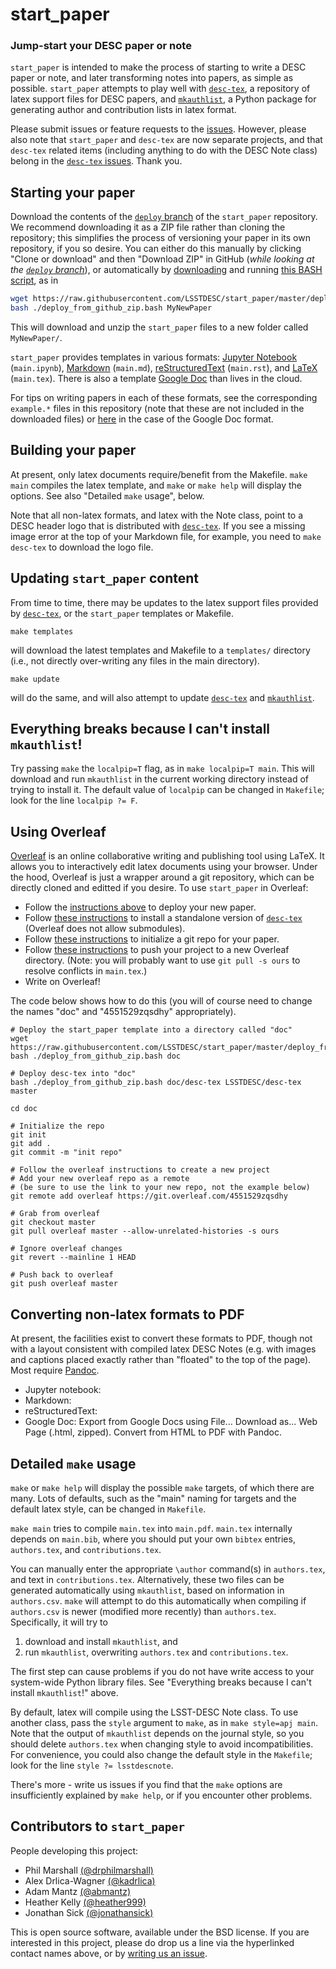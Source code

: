 
# start_paper
### Jump-start your DESC paper or note

`start_paper` is intended to make the process of starting to write a DESC paper or note, and later transforming notes into papers, as simple as possible. `start_paper` attempts to play well with [`desc-tex`](https://github.com/LSSTDESC/desc-tex), a repository of latex support files for DESC papers, and [`mkauthlist`](https://github.com/kadrlica/mkauthlist), a Python package for generating author and contribution lists in latex format.

Please submit issues or feature requests to the [issues](https://github.com/LSSTDESC/start_paper/issues). However, please also note that `start_paper` and `desc-tex` are now separate projects, and that `desc-tex` related items (including anything to do with the DESC Note class) belong in the [`desc-tex` issues](https://github.com/LSSTDESC/desc-tex/issues). Thank you.

## Starting your paper

Download the contents of the [`deploy` branch](https://github.com/LSSTDESC/start_paper/tree/deploy) of the `start_paper` repository. We recommend downloading it as a ZIP file rather than cloning the repository; this simplifies the process of versioning your paper in its own repository, if you so desire. You can either do this manually by clicking "Clone or download" and then "Download ZIP" in GitHub (*while looking at the [`deploy` branch](https://github.com/LSSTDESC/start_paper/tree/deploy)*), or automatically by [downloading](https://raw.githubusercontent.com/LSSTDESC/start_paper/master/deploy_from_github_zip.bash) and running [this BASH script](https://github.com/LSSTDESC/start_paper/blob/master/deploy_from_github_zip.bash), as in

```bash
wget https://raw.githubusercontent.com/LSSTDESC/start_paper/master/deploy_from_github_zip.bash
bash ./deploy_from_github_zip.bash MyNewPaper
```

This will download and unzip the `start_paper` files to a new folder called `MyNewPaper/`.

`start_paper` provides templates in various formats: [Jupyter Notebook](https://ipython.org/notebook.html) (`main.ipynb`), [Markdown](https://github.com/adam-p/Markdown-here/wiki/Markdown-Cheatsheet) (`main.md`), [reStructuredText](http://docutils.sourceforge.net/rst.html) (`main.rst`), and [LaTeX](http://www.latex-project.org/) (`main.tex`). There is also a template [Google Doc](https://docs.google.com/document/d/1ERz_S02Uvc0QkapVx145PrYZT0CRJbkPMmY5T95uMkk/edit?usp=sharing) than lives in the cloud.

For tips on writing papers in each of these formats, see the corresponding `example.*` files in this repository (note that these are not included in the downloaded files) or [here](https://docs.google.com/document/d/1WaGmnG67Ziajo6fBD3Y9HR4YkN2itMmzA549i-sbCc8/edit?usp=sharing) in the case of the Google Doc format.

## Building your paper

At present, only latex documents require/benefit from the Makefile. `make main` compiles the latex template, and `make` or `make help` will display the options. See also "Detailed `make` usage", below.

Note that all non-latex formats, and latex with the Note class, point to a DESC header logo that is distributed with [`desc-tex`](https://github.com/LSSTDESC/desc-tex). If you see a missing image error at the top of your Markdown file, for example, you need to `make desc-tex` to download the logo file.

## Updating `start_paper` content

From time to time, there may be updates to the latex support files provided by [`desc-tex`](https://github.com/LSSTDESC/desc-tex), or the `start_paper` templates or Makefile.

```
make templates
```
will download the latest templates and Makefile to a `templates/` directory (i.e., not directly over-writing any files in the main directory).

```
make update
```
will do the same, and will also attempt to update [`desc-tex`](https://github.com/LSSTDESC/desc-tex) and [`mkauthlist`](https://github.com/kadrlica/mkauthlist).

## Everything breaks because I can't install `mkauthlist`!

Try passing `make` the `localpip=T` flag, as in `make localpip=T main`. This will download and run `mkauthlist` in the current working directory instead of trying to install it. The default value of `localpip` can be changed in `Makefile`; look for the line `localpip ?= F`.

## Using Overleaf

[Overleaf](https://www.overleaf.com/) is an online collaborative writing and publishing tool using LaTeX. It allows you to interactively edit latex documents using your browser. Under the hood, Overleaf is just a wrapper around a git repository, which can be directly cloned and editted if you desire. To use `start_paper` in Overleaf:

* Follow the [instructions above](#starting-your-paper) to deploy your new paper.
* Follow [these instructions](https://github.com/LSSTDESC/desc-tex/blob/master/README.md#standalone-deployment) to install a standalone version of [`desc-tex`](https://github.com/LSSTDESC/desc-tex) (Overleaf does not allow submodules).
* Follow [these instructions](http://kbroman.org/github_tutorial/pages/init.html) to initialize a git repo for your paper.
* Follow [these instructions](https://www.overleaf.com/help/230-how-do-i-push-a-new-project-to-overleaf-via-git) to push your project to a new Overleaf directory. (Note: you will probably want to use `git pull -s ours` to resolve conflicts in `main.tex`.)
* Write on Overleaf!

The code below shows how to do this (you will of course need to change the names "doc" and "4551529zqsdhy" appropriately).

```
# Deploy the start_paper template into a directory called "doc"
wget https://raw.githubusercontent.com/LSSTDESC/start_paper/master/deploy_from_github_zip.bash
bash ./deploy_from_github_zip.bash doc

# Deploy desc-tex into "doc"
bash ./deploy_from_github_zip.bash doc/desc-tex LSSTDESC/desc-tex master

cd doc

# Initialize the repo
git init
git add .
git commit -m "init repo"

# Follow the overleaf instructions to create a new project
# Add your new overleaf repo as a remote 
# (be sure to use the link to your new repo, not the example below)
git remote add overleaf https://git.overleaf.com/4551529zqsdhy

# Grab from overleaf
git checkout master
git pull overleaf master --allow-unrelated-histories -s ours

# Ignore overleaf changes
git revert --mainline 1 HEAD

# Push back to overleaf
git push overleaf master
```

## Converting non-latex formats to PDF

At present, the facilities exist to convert these formats to PDF, though not with a layout consistent with compiled latex DESC Notes (e.g. with images and captions placed exactly rather than "floated" to the top of the page). Most require [Pandoc](http://pandoc.org/).

* Jupyter notebook:
* Markdown:
* reStructuredText:
* Google Doc: Export from Google Docs using File... Download as... Web Page (.html, zipped). Convert from HTML to PDF with Pandoc.

## Detailed `make` usage

`make` or `make help` will display the possible `make` targets, of which there are many. Lots of defaults, such as the "main" naming for targets and the default latex style, can be changed in `Makefile`.

`make main` tries to compile `main.tex` into `main.pdf`. `main.tex` internally depends on `main.bib`, where you should put your own `bibtex` entries, `authors.tex`, and `contributions.tex`.

You can manually enter the appropriate `\author` command(s) in `authors.tex`, and text in `contributions.tex`. Alternatively, these two files can be generated automatically using `mkauthlist`, based on information in `authors.csv`. `make` will attempt to do this automatically when compiling if `authors.csv` is newer (modified more recently) than `authors.tex`. Specifically, it will try to
1. download and install `mkauthlist`, and
2. run `mkauthlist`, overwriting `authors.tex` and `contributions.tex`.

The first step can cause problems if you do not have write access to your system-wide Python library files. See "Everything breaks because I can't install `mkauthlist`!" above.

By default, latex will compile using the LSST-DESC Note class. To use another class, pass the `style` argument to `make`, as in `make style=apj main`. Note that the output of `mkauthlist` depends on the journal style, so you should delete `authors.tex` when changing style to avoid incompatibilities. For convenience, you could also change the default style in the `Makefile`; look for the line `style ?= lsstdescnote`.

There's more - write us issues if you find that the `make` options are insufficiently explained by `make help`, or if you encounter other problems.

## Contributors to `start_paper`

People developing this project:
* Phil Marshall [(@drphilmarshall)](https://github.com/drphilmarshall)
* Alex Drlica-Wagner [(@kadrlica)](https://github.com/kadrlica)
* Adam Mantz [(@abmantz)](https://github.com/abmantz)
* Heather Kelly [(@heather999)](https://github.com/heather999)
* Jonathan Sick [(@jonathansick)](https://github.com/jonathansick)

This is open source software, available under the BSD license. If you are interested in this project, please do drop us a line via the hyperlinked contact names above, or by [writing us an issue](https://github.com/DarkEnergyScienceCollaboration/start_paper/issues).
